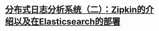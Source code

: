 # [分布式日志分析系统（二）：Zipkin的介绍以及在Elasticsearch的部署](https://blog.csdn.net/sv2008337/article/details/81238773)

